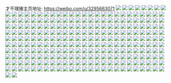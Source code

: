 才不理猪主页地址: https://weibo.com/u/3295663071 
![](https://wx4.sinaimg.cn/mw2000/c46fd3dfly1h8kynetz64j21fi1w4ney.jpg) 
![](https://wx4.sinaimg.cn/mw2000/c46fd3dfly1h8kyniv9zmj21x22jb4qq.jpg) 
![](https://wx4.sinaimg.cn/mw2000/c46fd3dfly1h8kynkzqtyj22b132pe85.jpg) 
![](https://wx4.sinaimg.cn/mw2000/c46fd3dfly1h8kyngyrhcj21lj24pb29.jpg) 
![](https://wx4.sinaimg.cn/mw2000/c46fd3dfly1h8kynmrawcj21v62hvu0x.jpg) 
![](https://wx4.sinaimg.cn/mw2000/c46fd3dfly1h8kynnw8oej21yf2lwnpd.jpg) 
![](https://wx4.sinaimg.cn/mw2000/c46fd3dfly1h8kynnakdpj21ks23p4qp.jpg) 
![](https://wx4.sinaimg.cn/mw2000/c46fd3dfly1h8kynfiwnqj21m025d7wi.jpg) 
![](https://wx4.sinaimg.cn/mw2000/c46fd3dfly1h8kynad686j221b2pq4qs.jpg) 
![](https://wx4.sinaimg.cn/mw2000/c46fd3dfly1h8kynegpe5j21o0280tzx.jpg) 
![](https://wx4.sinaimg.cn/mw2000/c46fd3dfly1h8kyn70xmrj221h2pzqv5.jpg) 
![](https://wx4.sinaimg.cn/mw2000/c46fd3dfly1h8kyngg8yxj229g30lx6p.jpg) 
![](https://wx4.sinaimg.cn/mw2000/c46fd3dfly1h8kynjnklrj223f2slx6p.jpg) 
![](https://wx4.sinaimg.cn/mw2000/c46fd3dfly1h8417tu56zj21900u047l.jpg) 
![](https://wx4.sinaimg.cn/mw2000/c46fd3dfly1h8417u5kyxj20u4146ai0.jpg) 
![](https://wx4.sinaimg.cn/mw2000/c46fd3dfly1h8418301wzj20jr0tmwmk.jpg) 
![](https://wx4.sinaimg.cn/mw2000/c46fd3dfly1h841837ay4j20jx0tvtgq.jpg) 
![](https://wx4.sinaimg.cn/mw2000/c46fd3dfly1h8417ycoykj21wt2v7x11.jpg) 
![](https://wx4.sinaimg.cn/mw2000/c46fd3dfly1h8417yqnw2j21fe253h2t.jpg) 
![](https://wx4.sinaimg.cn/mw2000/c46fd3dfly1h84183lggkj221l32enpd.jpg) 
![](https://wx4.sinaimg.cn/mw2000/c46fd3dfly1h8417zdq77j22ad31ux6q.jpg) 
![](https://wx4.sinaimg.cn/mw2000/c46fd3dfly1h841803jwij227y2ymhdu.jpg) 
![](https://wx4.sinaimg.cn/mw2000/c46fd3dfly1h84181lns9j227j2y2e83.jpg) 
![](https://wx4.sinaimg.cn/mw2000/c46fd3dfly1h84180pr71j21yz2yh7wh.jpg) 
![](https://wx4.sinaimg.cn/mw2000/c46fd3dfly1h841826ip8j222i2rce81.jpg) 
![](https://wx4.sinaimg.cn/mw2000/c46fd3dfly1h84182sh2pj20tw13uwkk.jpg) 
![](https://wx4.sinaimg.cn/mw2000/c46fd3dfgy1h7vm4h30gtj20u0140113.jpg) 
![](https://wx4.sinaimg.cn/mw2000/c46fd3dfgy1h7vm4jp7grj20u0140tfp.jpg) 
![](https://wx4.sinaimg.cn/mw2000/c46fd3dfgy1h7vm4hwtg4j20u0140wlt.jpg) 
![](https://wx4.sinaimg.cn/mw2000/c46fd3dfgy1h7vm4fz139j20u01417bb.jpg) 
![](https://wx4.sinaimg.cn/mw2000/c46fd3dfgy1h7vm4bhcs9j20u0140wnx.jpg) 
![](https://wx4.sinaimg.cn/mw2000/c46fd3dfgy1h7vm4e0kowj20u013uakg.jpg) 
![](https://wx4.sinaimg.cn/mw2000/c46fd3dfgy1h7vm4cr4zaj20u0140wv6.jpg) 
![](https://wx4.sinaimg.cn/mw2000/c46fd3dfgy1h7vm4er4fwj20u01407ak.jpg) 
![](https://wx4.sinaimg.cn/mw2000/c46fd3dfgy1h7vm4kh4w1j20u014043u.jpg) 
![](https://wx4.sinaimg.cn/mw2000/c46fd3dfgy1h7vm451ea4j20u0140aj4.jpg) 
![](https://wx4.sinaimg.cn/mw2000/c46fd3dfgy1h7vm3zag2bj20u013uqd6.jpg) 
![](https://wx4.sinaimg.cn/mw2000/c46fd3dfgy1h7vm441gssj20u0140dqr.jpg) 
![](https://wx4.sinaimg.cn/mw2000/c46fd3dfgy1h7vm41m2jrj20u0140alh.jpg) 
![](https://wx4.sinaimg.cn/mw2000/c46fd3dfly1h7mbmwodc9j22c0340hdu.jpg) 
![](https://wx4.sinaimg.cn/mw2000/c46fd3dfly1h7mbmxd8g9j223p2sxe81.jpg) 
![](https://wx4.sinaimg.cn/mw2000/c46fd3dfly1h7mbmvjih4j22392scx6p.jpg) 
![](https://wx4.sinaimg.cn/mw2000/c46fd3dfly1h7mbmxw5e2j20wb1ch7iv.jpg) 
![](https://wx4.sinaimg.cn/mw2000/c46fd3dfly1h7mbmylp2jj22392sd7wi.jpg) 
![](https://wx4.sinaimg.cn/mw2000/c46fd3dfly1h7mbmzyml6j21ev1vuazo.jpg) 
![](https://wx4.sinaimg.cn/mw2000/c46fd3dfly1h7mbn0c2krj21yk2m21kx.jpg) 
![](https://wx4.sinaimg.cn/mw2000/c46fd3dfly1h7mbn0wyi5j22482tnhdt.jpg) 
![](https://wx4.sinaimg.cn/mw2000/c46fd3dfly1h6y49lpf3oj20u019049p.jpg) 
![](https://wx4.sinaimg.cn/mw2000/c46fd3dfly1h6y49mgdsjj20u0190gtt.jpg) 
![](https://wx4.sinaimg.cn/mw2000/c46fd3dfly1h6y49n70w5j20u0190n3f.jpg) 
![](https://wx4.sinaimg.cn/mw2000/c46fd3dfly1h6y49nsdvgj20u0190wkl.jpg) 
![](https://wx4.sinaimg.cn/mw2000/c46fd3dfly1h6y49omn6bj20u0190gwm.jpg) 
![](https://wx4.sinaimg.cn/mw2000/c46fd3dfly1h6y49pv287j20u0140aed.jpg) 
![](https://wx4.sinaimg.cn/mw2000/c46fd3dfly1h6y49r80k1j20u0190afv.jpg) 
![](https://wx4.sinaimg.cn/mw2000/c46fd3dfly1h6y49su6o4j20u0191wnb.jpg) 
![](https://wx4.sinaimg.cn/mw2000/c46fd3dfly1h6y49vg4afj20u0140tcx.jpg) 
![](https://wx4.sinaimg.cn/mw2000/c46fd3dfly1h6y49wcfvwj20u013y0w4.jpg) 
![](https://wx4.sinaimg.cn/mw2000/c46fd3dfly1h6y49bn4snj20u0140tjq.jpg) 
![](https://wx4.sinaimg.cn/mw2000/c46fd3dfly1h6y49xnby2j20u0140mzl.jpg) 
![](https://wx4.sinaimg.cn/mw2000/c46fd3dfly1h6gotaia3qj220x31d1ky.jpg) 
![](https://wx4.sinaimg.cn/mw2000/c46fd3dfly1h6gotb8x31j220p2oyqpq.jpg) 
![](https://wx4.sinaimg.cn/mw2000/c46fd3dfly1h6gotedehnj221v32tjzt.jpg) 
![](https://wx4.sinaimg.cn/mw2000/c46fd3dfly1h6gotfzkm2j21qy2byham.jpg) 
![](https://wx4.sinaimg.cn/mw2000/c46fd3dfly1h6gotgemmmj21f124j7wh.jpg) 
![](https://wx4.sinaimg.cn/mw2000/c46fd3dfly1h6gotffq85j21wl2jhe81.jpg) 
![](https://wx4.sinaimg.cn/mw2000/c46fd3dfly1h6got9rsahj21iq2pateg.jpg) 
![](https://wx4.sinaimg.cn/mw2000/c46fd3dfly1h6gothweowj20tw13uqdm.jpg) 
![](https://wx4.sinaimg.cn/mw2000/c46fd3dfly1h6got8v1dfj21he2831kx.jpg) 
![](https://wx4.sinaimg.cn/mw2000/c46fd3dfly1h6gotbvgx7j21gx27dnot.jpg) 
![](https://wx4.sinaimg.cn/mw2000/c46fd3dfly1h6gotculaqj21gz27g1kx.jpg) 
![](https://wx4.sinaimg.cn/mw2000/c46fd3dfly1h6gotf0bg9j21fp25kb23.jpg) 
![](https://wx4.sinaimg.cn/mw2000/c46fd3dfly1h6gothi0e3j224i2u14qq.jpg) 
![](https://wx4.sinaimg.cn/mw2000/c46fd3dfly1h6gotzod5sj21hs2237fd.jpg) 
![](https://wx4.sinaimg.cn/mw2000/c46fd3dfly1h5n1uzd0kbj21im29x4qp.jpg) 
![](https://wx4.sinaimg.cn/mw2000/c46fd3dfly1h5n1v0nnpij21l62ds1ky.jpg) 
![](https://wx4.sinaimg.cn/mw2000/c46fd3dfly1h5n1v1b2xfj21vh2t8qv5.jpg) 
![](https://wx4.sinaimg.cn/mw2000/c46fd3dfly1h5n1v1uwlkj216v1sb1kx.jpg) 
![](https://wx4.sinaimg.cn/mw2000/c46fd3dfly1h5n1uyrdlrj21ot2j7nfe.jpg) 
![](https://wx4.sinaimg.cn/mw2000/c46fd3dfly1h5n1v2c1mlj21bl1zd7wh.jpg) 
![](https://wx4.sinaimg.cn/mw2000/c46fd3dfly1h5n1v3mrb1j21l12dju0x.jpg) 
![](https://wx4.sinaimg.cn/mw2000/c46fd3dfly1h5n1v4z0soj21op2j1u0x.jpg) 
![](https://wx4.sinaimg.cn/mw2000/c46fd3dfly1h5n1v9pncnj21ma2enhdt.jpg) 
![](https://wx4.sinaimg.cn/mw2000/c46fd3dfly1h5n1vaeeuoj21ma2fgu0x.jpg) 
![](https://wx4.sinaimg.cn/mw2000/c46fd3dfly1h5n1vav2uaj20u2144qc4.jpg) 
![](https://wx4.sinaimg.cn/mw2000/c46fd3dfly1h5n1vb6q2mj20tw13utmn.jpg) 
![](https://wx4.sinaimg.cn/mw2000/c46fd3dfly1h4p8g6bxvkj21r92mvnpd.jpg) 
![](https://wx4.sinaimg.cn/mw2000/c46fd3dfly1h4p8fsq072j21bt1zpkey.jpg) 
![](https://wx4.sinaimg.cn/mw2000/c46fd3dfly1h4p8g39yw6j21ez24g7wh.jpg) 
![](https://wx4.sinaimg.cn/mw2000/c46fd3dfly1h4p8fz7gbej20js0z6dm4.jpg) 
![](https://wx4.sinaimg.cn/mw2000/c46fd3dfly1h4p8g0a4ihj21yi2xrhdu.jpg) 
![](https://wx4.sinaimg.cn/mw2000/c46fd3dfly1h4p8fr50r3j234022ob2a.jpg) 
![](https://wx4.sinaimg.cn/mw2000/c46fd3dfly1h4p8fptt6ej20u2194h24.jpg) 
![](https://wx4.sinaimg.cn/mw2000/c46fd3dfly1h4p8fusci9j21kj23ee81.jpg) 
![](https://wx4.sinaimg.cn/mw2000/c46fd3dfly1h4p8fvhxq9j21xw2l7x6p.jpg) 
![](https://wx4.sinaimg.cn/mw2000/c46fd3dfly1h4p8fwvfk6j22312s1qv7.jpg) 
![](https://wx4.sinaimg.cn/mw2000/c46fd3dfly1h4p8fyj9b4j2295307b2c.jpg) 
![](https://wx4.sinaimg.cn/mw2000/c46fd3dfly1h4p8foghdfj20tw13w4ei.jpg) 
![](https://wx4.sinaimg.cn/mw2000/c46fd3dfly1h4p8g713rtj20tu13ugzg.jpg) 
![](https://wx4.sinaimg.cn/mw2000/c46fd3dfly1h4bcogapd1j21nl2hdqv6.jpg) 
![](https://wx4.sinaimg.cn/mw2000/c46fd3dfly1h4bcojt335j21w72ubnpd.jpg) 
![](https://wx4.sinaimg.cn/mw2000/c46fd3dfly1h4bcoj3zhpj21m02ez1ky.jpg) 
![](https://wx4.sinaimg.cn/mw2000/c46fd3dfly1h4bcoe7wu5j21j42aoe81.jpg) 
![](https://wx4.sinaimg.cn/mw2000/c46fd3dfly1h4bcogvi8jj21v52sqnpd.jpg) 
![](https://wx4.sinaimg.cn/mw2000/c46fd3dfly1h3ruu9zrtzj20u0190wy0.jpg) 
![](https://wx4.sinaimg.cn/mw2000/c46fd3dfly1h3ruulybjgj21pr2a1hdt.jpg) 
![](https://wx4.sinaimg.cn/mw2000/c46fd3dfly1h3ruuak4jjj21bn1zgdyo.jpg) 
![](https://wx4.sinaimg.cn/mw2000/c46fd3dfly1h3ruuely7zj20u018yh6d.jpg) 
![](https://wx4.sinaimg.cn/mw2000/c46fd3dfly1h3ruui0e1vj20sn16zgxh.jpg) 
![](https://wx4.sinaimg.cn/mw2000/c46fd3dfly1h3ruufn1tzj20u0190alc.jpg) 
![](https://wx4.sinaimg.cn/mw2000/c46fd3dfly1h3ruuc53d3j20u0190nd9.jpg) 
![](https://wx4.sinaimg.cn/mw2000/c46fd3dfly1h3ruugdsjnj21ya2xg4qp.jpg) 
![](https://wx4.sinaimg.cn/mw2000/c46fd3dfly1h3ruun37wej21xo2kwe81.jpg) 
![](https://wx4.sinaimg.cn/mw2000/c46fd3dfly1h3ruuqitluj21db21z1hd.jpg) 
![](https://wx4.sinaimg.cn/mw2000/c46fd3dfly1h3ruus5hahj21ws2v6kjl.jpg) 
![](https://wx4.sinaimg.cn/mw2000/c46fd3dfly1h3ruutm3boj21zy2zxu0x.jpg) 
![](https://wx4.sinaimg.cn/mw2000/c46fd3dfly1h3jlfox26bj20u0140dw4.jpg) 
![](https://wx4.sinaimg.cn/mw2000/c46fd3dfly1h3jl34ur1xj228u2zshdv.jpg) 
![](https://wx4.sinaimg.cn/mw2000/c46fd3dfly1h3jlk3g12qj20u0140nd1.jpg) 
![](https://wx4.sinaimg.cn/mw2000/c46fd3dfly1h3jl3krx6cj20mz0yh47i.jpg) 
![](https://wx4.sinaimg.cn/mw2000/c46fd3dfly1h3jlkjpzq3j20mi0xsdq4.jpg) 
![](https://wx4.sinaimg.cn/mw2000/c46fd3dfly1h3jl39ynrpj21411o24np.jpg) 
![](https://wx4.sinaimg.cn/mw2000/c46fd3dfly1h3jl3d7bd8j22522ur4qq.jpg) 
![](https://wx4.sinaimg.cn/mw2000/c46fd3dfly1h3jl38jgjuj21gk26ve81.jpg) 
![](https://wx4.sinaimg.cn/mw2000/c46fd3dfly1h3jlkjdut9j20k20hwdhq.jpg) 
![](https://wx4.sinaimg.cn/mw2000/c46fd3dfly1h3bmr052afj20u2144ndr.jpg) 
![](https://wx4.sinaimg.cn/mw2000/c46fd3dfly1h3bmffrc8aj21zr2no1ky.jpg) 
![](https://wx4.sinaimg.cn/mw2000/c46fd3dfly1h3bmfbqbs9j223k2sq7wj.jpg) 
![](https://wx4.sinaimg.cn/mw2000/c46fd3dfly1h3bmr0kgxej20wy17ydy8.jpg) 
![](https://wx4.sinaimg.cn/mw2000/c46fd3dfly1h3bmr12i6cj20u0140wsp.jpg) 
![](https://wx4.sinaimg.cn/mw2000/c46fd3dfly1h3bmr25y5lj20u0140wwf.jpg) 
![](https://wx4.sinaimg.cn/mw2000/c46fd3dfly1h3bmr2hkc1j20mh0u049b.jpg) 
![](https://wx4.sinaimg.cn/mw2000/c46fd3dfly1h3bmr3bxodj20ty140ap6.jpg) 
![](https://wx4.sinaimg.cn/mw2000/c46fd3dfly1h3bmvpa0n5j20ty13ytni.jpg) 
![](https://wx4.sinaimg.cn/mw2000/c46fd3dfly1h34k3a5dkrj21kf2cmqv5.jpg) 
![](https://wx4.sinaimg.cn/mw2000/c46fd3dfly1h34k37k12fj21sw2pcb2a.jpg) 
![](https://wx4.sinaimg.cn/mw2000/c46fd3dfly1h34k3ani4dj20u0190wqz.jpg) 
![](https://wx4.sinaimg.cn/mw2000/c46fd3dfly1h30s5mvxefj20n016p15f.jpg) 
![](https://wx4.sinaimg.cn/mw2000/c46fd3dfly1h30s6z71vqj20u01901e0.jpg) 
![](https://wx4.sinaimg.cn/mw2000/c46fd3dfly1h30s6zni9yj20u03dc4d7.jpg) 
![](https://wx4.sinaimg.cn/mw2000/c46fd3dfly1h30s70627dj20n00p50zt.jpg) 
![](https://wx4.sinaimg.cn/mw2000/c46fd3dfly1h30s6yalzgj20n012adko.jpg) 
![](https://wx4.sinaimg.cn/mw2000/c46fd3dfly1h30s70izazj20n00q3agq.jpg) 
![](https://wx4.sinaimg.cn/mw2000/c46fd3dfly1h2qvpuorzlj21rb2mzhdu.jpg) 
![](https://wx4.sinaimg.cn/mw2000/c46fd3dfly1h2qvpzygv3j21ti2q9x6q.jpg) 
![](https://wx4.sinaimg.cn/mw2000/c46fd3dfly1h2qvq3ju1qj2220331x6p.jpg) 
![](https://wx4.sinaimg.cn/mw2000/c46fd3dfly1h2qvpnm333j20u01404h3.jpg) 
![](https://wx4.sinaimg.cn/mw2000/c46fd3dfly1h2qvpmtjecj20u0140h4n.jpg) 
![](https://wx4.sinaimg.cn/mw2000/c46fd3dfly1h2isvlzj3qj21gj26uqv5.jpg) 
![](https://wx4.sinaimg.cn/mw2000/c46fd3dfly1h2isvi4e83j21kb2chu0y.jpg) 
![](https://wx4.sinaimg.cn/mw2000/c46fd3dfly1h2isvcx5zjj20u01901h7.jpg) 
![](https://wx4.sinaimg.cn/mw2000/c46fd3dfly1h2isvcektpj20ty18wngx.jpg) 
![](https://wx4.sinaimg.cn/mw2000/c46fd3dfly1h2isve6i8vj21iq2a44qq.jpg) 
![](https://wx4.sinaimg.cn/mw2000/c46fd3dfly1h2isvfxlzsj21fu25s1ky.jpg) 
![](https://wx4.sinaimg.cn/mw2000/c46fd3dfly1h2it425up8j20u00u0anw.jpg) 
![](https://wx4.sinaimg.cn/mw2000/c46fd3dfly1h2isvszf9fj229930chdv.jpg) 
![](https://wx4.sinaimg.cn/mw2000/c46fd3dfly1h2isvv9pp2j21qa2b3qv5.jpg) 
![](https://wx4.sinaimg.cn/mw2000/c46fd3dfly1h2isvy9sk8j22882yze83.jpg) 
![](https://wx4.sinaimg.cn/mw2000/c46fd3dfly1h2isw22fbhj22a431h4qr.jpg) 
![](https://wx4.sinaimg.cn/mw2000/c46fd3dfly1h2isw5yt4pj227t2yfb2b.jpg) 
![](https://wx4.sinaimg.cn/mw2000/c46fd3dfly1h2isvodscbj20u0140qii.jpg) 
![](https://wx4.sinaimg.cn/mw2000/c46fd3dfly1h2gmcex0b8j20tu0tu7d8.jpg) 
![](https://wx4.sinaimg.cn/mw2000/c46fd3dfly1h2gmcfon5xj21vd1vde5g.jpg) 
![](https://wx4.sinaimg.cn/mw2000/c46fd3dfly1h1ukuyc9clj21rg2n7x6q.jpg) 
![](https://wx4.sinaimg.cn/mw2000/c46fd3dfly1h1ukuvlxfej21xw2wuqv7.jpg) 
![](https://wx4.sinaimg.cn/mw2000/c46fd3dfly1h1ukum15zcj220r315x6r.jpg) 
![](https://wx4.sinaimg.cn/mw2000/c46fd3dfly1h1ukv1pmbqj21fw25ukjl.jpg) 
![](https://wx4.sinaimg.cn/mw2000/c46fd3dfly1h1ukv2jfm8j210t1j8keo.jpg) 
![](https://wx4.sinaimg.cn/mw2000/c46fd3dfly1h1unaqeurvj21jw2buhdt.jpg) 
![](https://wx4.sinaimg.cn/mw2000/c46fd3dfly1h1ukup4p3ej222g33phdu.jpg) 
![](https://wx4.sinaimg.cn/mw2000/c46fd3dfly1h1ukud085qj21xe2w3x6q.jpg) 
![](https://wx4.sinaimg.cn/mw2000/c46fd3dfly1h1ukus28p3j21q62l9hdv.jpg) 
![](https://wx4.sinaimg.cn/mw2000/c46fd3dfly1h1ukv09svij210y10ynhd.jpg) 
![](https://wx4.sinaimg.cn/mw2000/c46fd3dfly1h1ul0dyxbdj20u20u2dq9.jpg) 
![](https://wx4.sinaimg.cn/mw2000/c46fd3dfly1h1ul0eemqwj20n01dsn3s.jpg) 
![](https://wx4.sinaimg.cn/mw2000/c46fd3dfly1h18371d4lmj21w22ir1l0.jpg) 
![](https://wx4.sinaimg.cn/mw2000/c46fd3dfly1h18379xijrj221l2q5qv8.jpg) 
![](https://wx4.sinaimg.cn/mw2000/c46fd3dfly1h1837blhtyj21n126pe81.jpg) 
![](https://wx4.sinaimg.cn/mw2000/c46fd3dfly1h18375ufopj21ja2aze81.jpg) 
![](https://wx4.sinaimg.cn/mw2000/c46fd3dfly1h0s9rfv63dj21jn2binpd.jpg) 
![](https://wx4.sinaimg.cn/mw2000/c46fd3dfly1h0q8kpd5z6j21lv256npe.jpg) 
![](https://wx4.sinaimg.cn/mw2000/c46fd3dfly1h0q8kuhz82j211n1e5k3u.jpg) 
![](https://wx4.sinaimg.cn/mw2000/c46fd3dfly1h0q8l0jmzyj223i2soqv5.jpg) 
![](https://wx4.sinaimg.cn/mw2000/c46fd3dfly1h142qzohr3j227j2y1hdv.jpg) 
![](https://wx4.sinaimg.cn/mw2000/c46fd3dfly1h0lisgu4apj224i2u01kx.jpg) 
![](https://wx4.sinaimg.cn/mw2000/c46fd3dfly1h0lishjmw0j226p2wvqv5.jpg) 
![](https://wx4.sinaimg.cn/mw2000/c46fd3dfly1h0lisnwrplj222v2rthdu.jpg) 
![](https://wx4.sinaimg.cn/mw2000/c46fd3dfly1h0liuwl7f8j20ty13ywvd.jpg) 
![](https://wx4.sinaimg.cn/mw2000/c46fd3dfly1h0lisrtiitj22c0340qv7.jpg) 
![](https://wx4.sinaimg.cn/mw2000/c46fd3dfly1h0lisvg6xlj2292302b2b.jpg) 
![](https://wx4.sinaimg.cn/mw2000/c46fd3dfly1h0liux7gy3j20u0140ndd.jpg) 
![](https://wx4.sinaimg.cn/mw2000/c46fd3dfly1h0liwb70ljj20u0140qpg.jpg) 
![](https://wx4.sinaimg.cn/mw2000/c46fd3dfly1h0liwbncexj20u00u07j1.jpg) 
![](https://wx4.sinaimg.cn/mw2000/c46fd3dfly1gzzm0d8hn8j21qt2bru0y.jpg) 
![](https://wx4.sinaimg.cn/mw2000/c46fd3dfly1gzzm09hnekj21ks2d6e81.jpg) 
![](https://wx4.sinaimg.cn/mw2000/c46fd3dfly1gzzm0hxkgqj22c0340e83.jpg) 
![](https://wx4.sinaimg.cn/mw2000/c46fd3dfgy1gy6ui4tekoj21cv21be81.jpg) 
![](https://wx4.sinaimg.cn/mw2000/c46fd3dfgy1gy6ui854j5j21x62vthdu.jpg) 
![](https://wx4.sinaimg.cn/mw2000/c46fd3dfgy1gy6uibq4wgj21pr2kmx6p.jpg) 
![](https://wx4.sinaimg.cn/mw2000/c46fd3dfgy1gy6uihesd4j21g1263npd.jpg) 
![](https://wx4.sinaimg.cn/mw2000/c46fd3dfly1h1q0vcb4ahj23708ieu12.jpg) 
![](https://wx4.sinaimg.cn/mw2000/c46fd3dfgy1gy6ui2gdmqj21jm2bgu0x.jpg) 
![](https://wx4.sinaimg.cn/mw2000/c46fd3dfgy1gy6uijplehj21bc1z1e81.jpg) 
![](https://wx4.sinaimg.cn/mw2000/c46fd3dfgy1gy6uim8dw7j21qj2luqv5.jpg) 
![](https://wx4.sinaimg.cn/mw2000/c46fd3dfgy1gy6uipcnr2j21pf2k5b2a.jpg) 
![](https://wx4.sinaimg.cn/mw2000/c46fd3dfly1gy5bj1xwdtj20n01dskfn.jpg) 
![](https://wx4.sinaimg.cn/mw2000/c46fd3dfly1gtqtft3kwhj21qg1qgqkx.jpg) 
![](https://wx4.sinaimg.cn/mw2000/c46fd3dfly1gtqtftz8ekj22372sawzx.jpg) 
![](https://wx4.sinaimg.cn/mw2000/c46fd3dfly1gtqtfvmgnbj22c0340qv5.jpg) 
![](https://wx4.sinaimg.cn/mw2000/c46fd3dfly1gtqtfwjk27j233t2buhbk.jpg) 
![](https://wx4.sinaimg.cn/mw2000/c46fd3dfly1gtqtfykdvkj22722xfx6p.jpg) 
![](https://wx4.sinaimg.cn/mw2000/c46fd3dfly1gtqtg00a7rj229f30k1kx.jpg) 
![](https://wx4.sinaimg.cn/mw2000/c46fd3dfly1gtqtg5gi8kj22482tnkjm.jpg) 
![](https://wx4.sinaimg.cn/mw2000/c46fd3dfly1gtqtg8g8e0j22c03407wi.jpg) 
![](https://wx4.sinaimg.cn/mw2000/c46fd3dfly1gtqtg285bij229u3151kz.jpg) 
![](https://wx4.sinaimg.cn/mw2000/c46fd3dfgy1gq4okssl1wj21px2kwx6w.jpg) 
![](https://wx4.sinaimg.cn/mw2000/c46fd3dfgy1gq4okynflsj232721e7wp.jpg) 
![](https://wx4.sinaimg.cn/mw2000/c46fd3dfgy1gq4okorezlj23703kwe81.jpg) 
![](https://wx4.sinaimg.cn/mw2000/c46fd3dfgy1gq4okzpq8mj22c02c0182.jpg) 
![](https://wx4.sinaimg.cn/mw2000/c46fd3dfgy1gq4ol3a94yj226m2wtb2f.jpg) 
![](https://wx4.sinaimg.cn/mw2000/c46fd3dfgy1gq4ol7nhmaj228n2zihe3.jpg) 
![](https://wx4.sinaimg.cn/mw2000/c46fd3dfgy1gq4olb07hoj22512upqvb.jpg) 
![](https://wx4.sinaimg.cn/mw2000/c46fd3dfgy1gq4oldpo51j21o928c1l2.jpg) 
![](https://wx4.sinaimg.cn/mw2000/c46fd3dfgy1gq4olevbjfj225c2v14ou.jpg) 
![](https://wx4.sinaimg.cn/mw2000/c46fd3dfly1gpjfh73xiuj20qs0qsqqm.jpg) 
![](https://wx4.sinaimg.cn/mw2000/c46fd3dfly1gpjfgy4gv0j22bz2c0x6v.jpg) 
![](https://wx4.sinaimg.cn/mw2000/c46fd3dfly1gpjfh1jwpaj227u27unpj.jpg) 
![](https://wx4.sinaimg.cn/mw2000/c46fd3dfly1glvcq138bpj22ak323kby.jpg) 
![](https://wx4.sinaimg.cn/mw2000/c46fd3dfly1glvcq3hnaqj20zk1hcag1.jpg) 
![](https://wx4.sinaimg.cn/mw2000/c46fd3dfly1glvcq2c60oj22c0340go2.jpg) 
![](https://wx4.sinaimg.cn/mw2000/c46fd3dfgy1gll4l0zrz5j229e29eb29.jpg) 
![](https://wx4.sinaimg.cn/mw2000/c46fd3dfgy1gll4l37tz1j22c02c01ky.jpg) 
![](https://wx4.sinaimg.cn/mw2000/c46fd3dfgy1gll4l4vu3mj225b25bkjl.jpg) 
![](https://wx4.sinaimg.cn/mw2000/c46fd3dfgy1gll4l780c5j225x25xkjl.jpg) 
![](https://wx4.sinaimg.cn/mw2000/c46fd3dfgy1gll4l9h7ugj21ti2pwkjm.jpg) 
![](https://wx4.sinaimg.cn/mw2000/c46fd3dfgy1gll4ldbvfmj222x340u0z.jpg) 
![](https://wx4.sinaimg.cn/mw2000/c46fd3dfgy1gll4lfkye9j22552uvqv5.jpg) 
![](https://wx4.sinaimg.cn/mw2000/c46fd3dfgy1gll4kzfjmlj22zc28iqv5.jpg) 
![](https://wx4.sinaimg.cn/mw2000/c46fd3dfgy1gll4lgpj6pj21nc274tus.jpg) 
![](https://wx4.sinaimg.cn/mw2000/c46fd3dfly1gle9jcvictj20y01f1til.jpg) 
![](https://wx4.sinaimg.cn/mw2000/c46fd3dfly1gle9jf8v57j21sc2dshdt.jpg) 
![](https://wx4.sinaimg.cn/mw2000/c46fd3dfly1gle9mcp5nrj22c02c0e81.jpg) 
![](https://wx4.sinaimg.cn/mw2000/c46fd3dfly1gle9mecpbbj22m81yokjm.jpg) 
![](https://wx4.sinaimg.cn/mw2000/c46fd3dfly1gkpwtpoo98j22xx4evkjn.jpg) 
![](https://wx4.sinaimg.cn/mw2000/c46fd3dfly1gkpwtrm8rmj230y4jg1kz.jpg) 
![](https://wx4.sinaimg.cn/mw2000/c46fd3dfly1gkpwtsuuuuj22uw4acx6q.jpg) 
![](https://wx4.sinaimg.cn/mw2000/c46fd3dfly1gkpwtv5ljbj22402tdqv5.jpg) 
![](https://wx4.sinaimg.cn/mw2000/c46fd3dfly1gkpwttmsirj22582uzkjl.jpg) 
![](https://wx4.sinaimg.cn/mw2000/c46fd3dfly1gkpwtued6gj232e2asnpd.jpg) 
![](https://wx4.sinaimg.cn/mw2000/c46fd3dfly1gkpwtvsl0qj21wn2jh7wh.jpg) 
![](https://wx4.sinaimg.cn/mw2000/c46fd3dfly1gkpwtqmd2gj228a28au0x.jpg) 
![](https://wx4.sinaimg.cn/mw2000/c46fd3dfly1gkpwtocggfj21ca1ca4bi.jpg) 
![](https://wx4.sinaimg.cn/mw2000/c46fd3dfly1gho57xzw8jj22ss477e84.jpg) 
![](https://wx4.sinaimg.cn/mw2000/c46fd3dfly1gho580os14j230z4jhu12.jpg) 
![](https://wx4.sinaimg.cn/mw2000/c46fd3dfly1gho5835ijvj23344moqv9.jpg) 
![](https://wx4.sinaimg.cn/mw2000/c46fd3dfly1gho585o82bj22za4gxb2d.jpg) 
![](https://wx4.sinaimg.cn/mw2000/c46fd3dfly1gho58bnznsj241z2pgkjp.jpg) 
![](https://wx4.sinaimg.cn/mw2000/c46fd3dfly1gho5894k39j22uz4acqva.jpg) 
![](https://wx4.sinaimg.cn/mw2000/c46fd3dfly1gho58dbs7jj22rs45jb2b.jpg) 
![](https://wx4.sinaimg.cn/mw2000/c46fd3dfly1gho58fsg9cj22ya4ffkjr.jpg) 
![](https://wx4.sinaimg.cn/mw2000/c46fd3dfly1gho58hpfa1j232d4lkhdv.jpg) 
